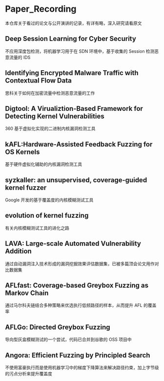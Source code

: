 # Paper_Recording
本仓库关于看过的论文与公开演讲的记录，有详有略，深入研究请看原文

## Deep Session Learning for Cyber Security
不应用深度包检测，将机器学习用于在 SDN 环境中，基于收集的 Session 检测恶意流量的 IDS

## Identifying Encrypted Malware Traffic with Contextual Flow Data
思科关于如何在加密流量中检测恶意流量的工作

## Digtool: A Virualiztion-Based Framework for Detecting Kernel Vulnerabilities
360 基于虚拟化实现的二进制内核漏洞检测工具

## kAFL:Hardware-Assisted Feedback Fuzzing for OS Kernels
基于硬件虚拟化辅助的内核漏洞检测工具

## syzkaller: an unsupervised, coverage-guided kernel fuzzer
Google 开发的基于覆盖度的内核模糊测试工具

## evolution of kernel fuzzing
有关内核模糊测试工具的进化之路

## LAVA: Large-scale Automated Vulnerability Addition
通过自动漏洞注入技术形成的漏洞挖掘效果评估数据集，已被多篇顶会论文用作对比数据集

## AFLfast: Coverage-based Greybox Fuzzing as Markov Chain
通过马尔科夫链结合多种策略来优选执行低频路径的样本，从而提升 AFL 的覆盖率

## AFLGo: Directed Greybox Fuzzing
导向型灰盒模糊测试的一个尝试，代码已合并到谷歌的 OSS 项目中

## Angora: Efficient Fuzzing by Principled Search
不使用富豪执行而是使用机器学习中的梯度下降算法来解决路径约束，加上字节级的污点分析来提升覆盖度
